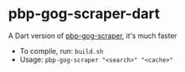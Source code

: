 # pbp-gog-scraper-dart

A Dart version of [pbp-gog-scraper](https://github.com/brisolo32/pbp-gog-scraper), it's much faster

- To compile, run: `build.sh`
- Usage: `pbp-gog-scraper "<search>" "<cache>"`
